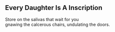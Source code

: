 Every Daughter Is A Inscription
-------------------------------
  
Store on the salivas that wait for you  
gnawing the calcerous chairs, undulating the doors.  
